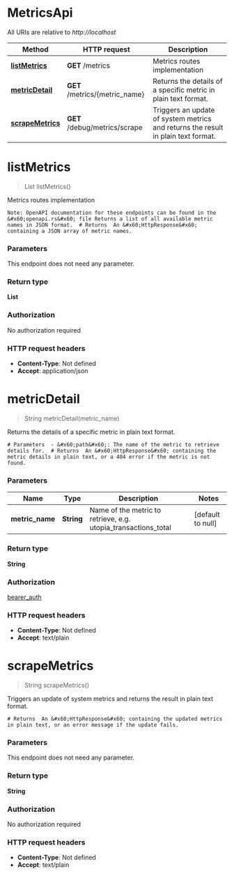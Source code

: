# MetricsApi

All URIs are relative to _http://localhost_

| Method                                           | HTTP request                   | Description                                                                       |
| ------------------------------------------------ | ------------------------------ | --------------------------------------------------------------------------------- |
| [**listMetrics**](MetricsApi.md#listMetrics)     | **GET** /metrics               | Metrics routes implementation                                                     |
| [**metricDetail**](MetricsApi.md#metricDetail)   | **GET** /metrics/{metric_name} | Returns the details of a specific metric in plain text format.                    |
| [**scrapeMetrics**](MetricsApi.md#scrapeMetrics) | **GET** /debug/metrics/scrape  | Triggers an update of system metrics and returns the result in plain text format. |

<a name="listMetrics"></a>

# **listMetrics**

> List listMetrics()

Metrics routes implementation

    Note: OpenAPI documentation for these endpoints can be found in the &#x60;openapi.rs&#x60; file Returns a list of all available metric names in JSON format.  # Returns  An &#x60;HttpResponse&#x60; containing a JSON array of metric names.

### Parameters

This endpoint does not need any parameter.

### Return type

**List**

### Authorization

No authorization required

### HTTP request headers

- **Content-Type**: Not defined
- **Accept**: application/json

<a name="metricDetail"></a>

# **metricDetail**

> String metricDetail(metric_name)

Returns the details of a specific metric in plain text format.

    # Parameters  - &#x60;path&#x60;: The name of the metric to retrieve details for.  # Returns  An &#x60;HttpResponse&#x60; containing the metric details in plain text, or a 404 error if the metric is not found.

### Parameters

| Name            | Type       | Description                                                    | Notes             |
| --------------- | ---------- | -------------------------------------------------------------- | ----------------- |
| **metric_name** | **String** | Name of the metric to retrieve, e.g. utopia_transactions_total | [default to null] |

### Return type

**String**

### Authorization

[bearer_auth](../README.md#bearer_auth)

### HTTP request headers

- **Content-Type**: Not defined
- **Accept**: text/plain

<a name="scrapeMetrics"></a>

# **scrapeMetrics**

> String scrapeMetrics()

Triggers an update of system metrics and returns the result in plain text format.

    # Returns  An &#x60;HttpResponse&#x60; containing the updated metrics in plain text, or an error message if the update fails.

### Parameters

This endpoint does not need any parameter.

### Return type

**String**

### Authorization

No authorization required

### HTTP request headers

- **Content-Type**: Not defined
- **Accept**: text/plain
